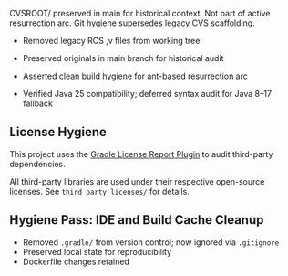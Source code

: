 CVSROOT/ preserved in main for historical context.
Not part of active resurrection arc.
Git hygiene supersedes legacy CVS scaffolding.
- Removed legacy RCS ,v files from working tree
- Preserved originals in main branch for historical audit
- Asserted clean build hygiene for ant-based resurrection arc

- Verified Java 25 compatibility; deferred syntax audit for Java 8–17 fallback

## License Hygiene

This project uses the [Gradle License Report Plugin](https://github.com/jk1/Gradle-License-Report) to audit third-party dependencies.

All third-party libraries are used under their respective open-source licenses. See `third_party_licenses/` for details.

## Hygiene Pass: IDE and Build Cache Cleanup
- Removed `.gradle/` from version control; now ignored via `.gitignore`
- Preserved local state for reproducibility
- Dockerfile changes retained

